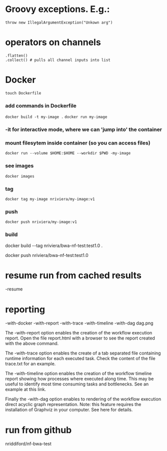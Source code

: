 # Groovy exceptions. E.g.:
```{nextflow}
throw new IllegalArgumentException("Unkown arg")
```

# operators on channels
```{nextflow}
.flatten()
.collect() # pulls all channel inputs into list

```
# Docker

`touch Dockerfile`
### add commands in Dockerfile
`docker build -t my-image .`
`docker run my-image`
### -it for interactive mode, where we can 'jump into' the container

### mount filesytem inside container (so you can access files)
`docker run --volume $HOME:$HOME --workdir $PWD -my-image`

### see images

`docker images`

### tag

`docker tag my-image nriviera/my-image:v1`

### push

`docker push nriviera/my-image:v1`

### build
docker build --tag nriviera/bwa-nf-test:test1.0 .

docker push nriviera/bwa-nf-test:test1.0



# resume run from cached results
-resume

# reporting

-with-docker -with-report -with-trace -with-timeline -with-dag dag.png

The -with-report option enables the creation of the workflow execution report. Open the file report.html with a browser to see the report created with the above command.

The -with-trace option enables the create of a tab separated file containing runtime information for each executed task. Check the content of the file trace.txt for an example.

The -with-timeline option enables the creation of the workflow timeline report showing how processes where executed along time. This may be useful to identify most time consuming tasks and bottlenecks. See an example at this link.

Finally the -with-dag option enables to rendering of the workflow execution direct acyclic graph representation. Note: this feature requires the installation of Graphviz in your computer. See here for details.

# run from github
nriddiford/nf-bwa-test
